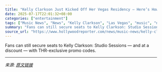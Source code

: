 ```yaml
---
title: "Kelly Clarkson Just Kicked Off Her Vegas Residency — Here’s How to Save on Last-Minute Tickets"
date: 2025-07-17T22:01:32+08:00
categories: ["entertainment"]
tags: ["Music News", "News", "Kelly Clarkson", "Las Vegas", "music", "noads", "shopping", "tickets", "tour"]
summary: "Fans can still secure seats to Kelly Clarkson: Studio Sessions — and at a discount — with THR-exclusive promo codes."
source_url: "https://www.hollywoodreporter.com/news/music-news/kelly-clarkson-las-vegas-residency-tickets-2025-discount-codes-1236318964/"
---
```


Fans can still secure seats to Kelly Clarkson: Studio Sessions — and at a discount — with THR-exclusive promo codes.

---

*来源: [原文链接](https://www.hollywoodreporter.com/news/music-news/kelly-clarkson-las-vegas-residency-tickets-2025-discount-codes-1236318964/)*
